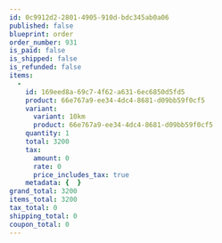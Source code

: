 ```yaml
---
id: 0c9912d2-2801-4905-910d-bdc345ab0a06
published: false
blueprint: order
order_number: 931
is_paid: false
is_shipped: false
is_refunded: false
items:
  -
    id: 169eed8a-69c7-4f62-a631-6ec6850d5fd5
    product: 66e767a9-ee34-4dc4-8681-d09bb59f0cf5
    variant:
      variant: 10km
      product: 66e767a9-ee34-4dc4-8681-d09bb59f0cf5
    quantity: 1
    total: 3200
    tax:
      amount: 0
      rate: 0
      price_includes_tax: true
    metadata: {  }
grand_total: 3200
items_total: 3200
tax_total: 0
shipping_total: 0
coupon_total: 0
---
```

